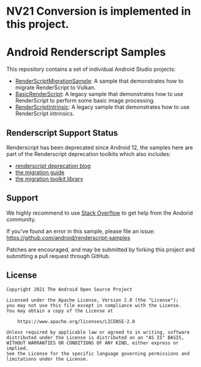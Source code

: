 # NV21 Conversion is implemented in this project. 

# Android Renderscript Samples

This repository contains a set of individual Android Studio projects:
- [RenderScriptMigrationSample](./RenderScriptMigrationSample): A sample that demonstrates how to migrate RenderScript to Vulkan.
- [BasicRenderScript](./BasicRenderScript): A legacy sample that demonstrates how to use RenderScript to perform some basic image processing.
- [RenderScriptIntrinsic](./RenderScriptIntrinsic): A legacy sample that demonstrates how to use RenderScript intrinsics.

## Renderscript Support Status

Renderscript has been deprecated since Android 12, the samples here are part of the Renderscript deprecation toolkits which also includes:
- [renderscript deprecation blog](https://android-developers.googleblog.com/2021/04/android-gpu-compute-going-forward.html)
- [the migration guide](https://developer.android.com/guide/topics/renderscript/migrate)
- [the migration toolkit library](https://github.com/android/renderscript-intrinsics-replacement-toolkit)


## Support

We highly recommend to use [Stack Overflow](http://stackoverflow.com/questions/tagged/android) to get help from the Andorid community.

If you've found an error in this sample, please file an issue:
https://github.com/android/renderscript-samples

Patches are encouraged, and may be submitted by forking this project and
submitting a pull request through GitHub.

## License

```
Copyright 2021 The Android Open Source Project

Licensed under the Apache License, Version 2.0 (the "License");
you may not use this file except in compliance with the License.
You may obtain a copy of the License at

    https://www.apache.org/licenses/LICENSE-2.0

Unless required by applicable law or agreed to in writing, software
distributed under the License is distributed on an "AS IS" BASIS,
WITHOUT WARRANTIES OR CONDITIONS OF ANY KIND, either express or implied.
See the License for the specific language governing permissions and
limitations under the License.
```
